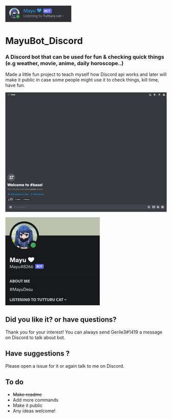 ![MayuBot_Discord](https://github.com/Gerile3/MayuBot_Family/blob/master/Mayubot_Discord/Pictures/discord2.png)

# MayuBot_Discord

### A Discord bot that can be used for fun & checking quick things (e.g weather, movie, anime, daily horoscope..)

Made a little fun project to teach myself how Discord api works and later will make it public in case some people might use it to check things, kill time, have fun.

![MayuBot_Discord](https://github.com/Gerile3/MayuBot_Family/blob/master/Mayubot_Discord/Pictures/discord4.gif)

![pic1](https://github.com/Gerile3/MayuBot_Family/blob/master/Mayubot_Discord/Pictures/discord1.png)

## Did you like it? or have questions?

Thank you for your interest! You can always send Gerile3#1419 a message on Discord to talk about bot.

## Have suggestions ?

Please open a issue for it or again talk to me on Discord.

## To do

- ~~Make readme~~
- Add more commands
- Make it public
- Any ideas welcome!
